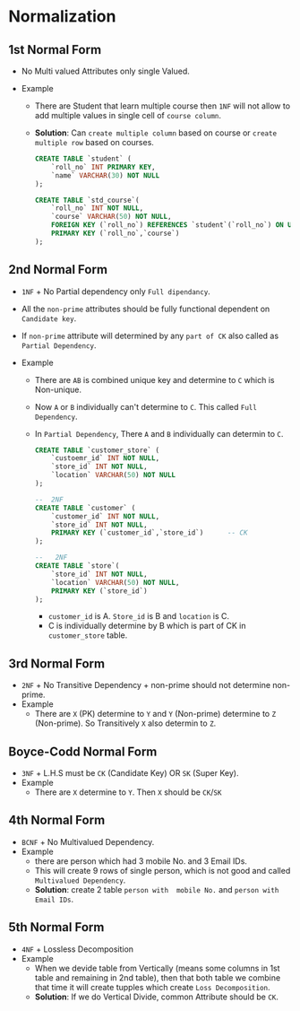# Normalization

## 1st Normal Form

- No Multi valued Attributes only single Valued.
- Example

  - There are Student that learn multiple course then `1NF` will not allow to add multiple values in single cell of `course column`.
  - <strong>Solution</strong>: Can `create multiple column` based on course or `create multiple row` based on courses.

    ```sql
    CREATE TABLE `student` (
        `roll_no` INT PRIMARY KEY,
        `name` VARCHAR(30) NOT NULL
    );

    CREATE TABLE `std_course`(
        `roll_no` INT NOT NULL,
        `course` VARCHAR(50) NOT NULL,
        FOREIGN KEY (`roll_no`) REFERENCES `student`(`roll_no`) ON UPDATE CASCADE ON DELETE CASCADE,
        PRIMARY KEY (`roll_no`,`course`)
    );
    ```

## 2nd Normal Form

- `1NF` + No Partial dependency only `Full dipendancy`.
- All the `non-prime` attributes should be fully functional dependent on `Candidate key`.
- If `non-prime` attribute will determined by any `part of CK` also called as `Partial Dependency`.
- Example

  - There are `AB` is combined unique key and determine to `C` which is Non-unique.
  - Now `A` or `B` individually can't determine to `C`. This called `Full Dependency`.
  - In `Partial Dependency`, There `A` and `B` individually can determin to `C`.

    ```sql
    CREATE TABLE `customer_store` (
        `custoemr_id` INT NOT NULL,
        `store_id` INT NOT NULL,
        `location` VARCHAR(50) NOT NULL
    );

    --  2NF
    CREATE TABLE `customer` (
        `customer_id` INT NOT NULL,
        `store_id` INT NOT NULL,
        PRIMARY KEY (`customer_id`,`store_id`)		-- CK
    );

    --   2NF
    CREATE TABLE `store`(
        `store_id` INT NOT NULL,
        `location` VARCHAR(50) NOT NULL,
        PRIMARY KEY (`store_id`)
    );
    ```

    - `customer_id` is A. `Store_id` is B and `location` is C.
    - C is individually determine by B which is part of CK in `customer_store` table.

## 3rd Normal Form

- `2NF` + No Transitive Dependency + non-prime should not determine non-prime.
- Example
  - There are `X` (PK) determine to `Y` and `Y` (Non-prime) determine to `Z` (Non-prime). So Transitively `X` also determin to `Z`.

## Boyce-Codd Normal Form

- `3NF` + L.H.S must be `CK` (Candidate Key) OR `SK` (Super Key).
- Example
  - There are `X` determine to `Y`. Then `X` should be `CK`/`SK`

## 4th Normal Form

- `BCNF` + No Multivalued Dependency.
- Example
  - there are person which had 3 mobile No. and 3 Email IDs.
  - This will create 9 rows of single person, which is not good and called `Multivalued Dependency`.
  - <strong>Solution</strong>: create 2 table `person with  mobile No.` and `person with Email IDs`.

## 5th Normal Form

- `4NF` + Lossless Decomposition
- Example
  - When we devide table from Vertically (means some columns in 1st table and remaining in 2nd table), then that both table we combine that time it will create tupples which create `Loss Decomposition`.
  - <strong>Solution</strong>: If we do Vertical Divide, common Attribute should be `CK`.

